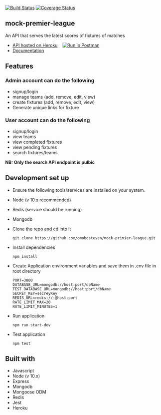 [![Build Status](https://travis-ci.com/omobosteven/mock-primier-league.svg?branch=develop)](https://travis-ci.com/omobosteven/mock-primier-league)
[![Coverage Status](https://coveralls.io/repos/github/omobosteven/mock-primier-league/badge.svg?branch=develop)](https://coveralls.io/github/omobosteven/mock-primier-league?branch=develop)

## mock-premier-league

An API that serves the latest scores of fixtures of matches

- [API hosted on Heroku](https://premier-league-mock-api.herokuapp.com/) &nbsp;&nbsp; [![Run in Postman](https://run.pstmn.io/button.svg)](https://app.getpostman.com/run-collection/895b534306eef2f00e40)
- [Documentation](https://documenter.getpostman.com/view/3615834/SW7W5V2S?version=latest)

## Features
### Admin account can do the following
- signup/login
- manage teams (add, remove, edit, view)
- create fixtures (add, remove, edit, view)
- Generate unique links for fixture

### User account can do the following
- signup/login
- view teams
- view completed fixtures
- view pending fixtures
- search fixtures/teams

**NB: Only the search API endpoint is pulbic**

## Development set up

- Ensure the following tools/services are installed on your system.
- Node (v 10.x recommended)
- Redis (service should be running)
- Mongodb

- Clone the repo and cd into it
    ```
    git clone https://github.com/omobosteven/mock-primier-league.git
    ``` 
 - Install dependencies
    ```
    npm install
    ```
 - Create Application environment variables and save them in .env file in root directory
    ```
	PORT=3000
    DATABASE_URL=mongodb://host:port/dbName
    TEST_DATABASE_URL=mongodb://host:port/dbName
    SECRET_KEY=secreyKey
    REDIS_URL=redis://:@host:port
    RATE_LIMIT_MAX=20
    RATE_LIMIT_MINUTES=1
    ```
	
- Run application
    ```
    npm run start-dev
    ```

- Test application

    ```
    npm test
    ```

## Built with
- Javascript
- Node (v 10.x)
- Express
- Mongodb
- Mongoose ODM
- Redis
- Jest
- Heroku
